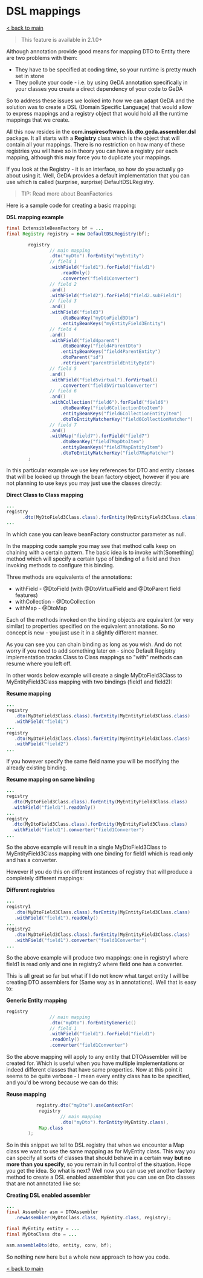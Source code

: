 # DSL mappings

[< back to main](https://github.com/inspire-software/geda-genericdto/tree/master/wiki)

> This feature is available in 2.1.0+

Although annotation provide good means for mapping DTO to Entity there are two problems with them:

* They have to be specified at coding time, so your runtime is pretty much set in stone
* They pollute your code - i.e. by using GeDA annotation specifically in your classes you create a direct dependency of your code to GeDA

So to address these issues we looked into how we can adapt GeDA and the solution was to create a DSL (Domain Specific Language) that would allow to express mappings and a registry object that would hold all the runtime mappings that we create.

All this now resides in the **com.inspiresoftware.lib.dto.geda.assembler.dsl** package.
It all starts with a **Registry** class which is the object that will contain all your mappings. There is no restriction on how many of these registries you will have so in theory you can have a registry per each mapping, although this may force you to duplicate your mappings.

If you look at the Registry - it is an interface, so how do you actually go about using it. Well, GeDA provides a default implementation that you can use which is called (surprise, surprise) DefaultDSLRegistry.

> TIP: Read more about BeanFactories

Here is a sample code for creating a basic mapping:

**DSL mapping example**

```java
final ExtensibleBeanFactory bf = ...
final Registry registry = new DefaultDSLRegistry(bf);

        registry
                // main mapping
                .dto("myDto").forEntity("myEntity")
                // field 1
                .withField("field1").forField("field1")
                    .readOnly()
                    .converter("field1Converter")
                // field 2
                .and()
                .withField("field2").forField("field2.subField1")
                // field 3
                .and()
                .withField("field3")
                    .dtoBeanKey("myDtoField3Dto")
                    .entityBeanKeys("myEntityField3Entity")
                // field 4
                .and()
                .withField("field4parent")
                    .dtoBeanKey("field4ParentDto")
                    .entityBeanKeys("field4ParentEntity")
                    .dtoParent("id")
                    .retriever("parentFieldEntityById")
                // field 5
                .and()
                .withField("field5virtual").forVirtual()
                    .converter("field5VirtualConverter")
                // field 6
                .and()
                .withCollection("field6").forField("field6")
                    .dtoBeanKey("field6CollectionDtoItem")
                    .entityBeanKeys("field6CollectionEntityItem")
                    .dtoToEntityMatcherKey("field6CollectionMatcher")
                // field 7
                .and()
                .withMap("field7").forField("field7")
                    .dtoBeanKey("field7MapDtoItem")
                    .entityBeanKeys("field7MapEntityItem")
                    .dtoToEntityMatcherKey("field7MapMatcher")
        ;
```

In this particular example we use key references for DTO and entity classes that will be looked up through the bean factory object, however if you are not planning to use keys you may just use the classes directly:

**Direct Class to Class mapping**

```java
...
registry
      .dto(MyDtoField3Class.class).forEntity(MyEntityField3Class.class)
...
```

In which case you can leave beanFactory constructor parameter as null.

In the mapping code sample you may see that method calls keep on chaining with a certain pattern. The basic idea is to invoke with[Something] method which will specify a certain type of binding of a field and then invoking methods to configure this binding.

Three methods are equivalents of the annotations:

* withField - @DtoField (with @DtoVirtualField and @DtoParent field features)
* withCollection - @DtoCollection
* withMap - @DtoMap

Each of the methods invoked on the binding objects are equivalent (or very similar) to properties specified on the equivalent annotations. So no concept is new - you just use it in a slightly different manner.

As you can see you can chain binding as long as you wish. And do not worry if you need to add something later on - since Default Registry implementation tracks Class to Class mappings so "with" methods can resume where you left off.

In other words below example will create a single MyDtoField3Class to MyEntityField3Class mapping with two bindings (field1 and field2):

**Resume mapping**

```java
...
registry
   .dto(MyDtoField3Class.class).forEntity(MyEntityField3Class.class)
   .withField("field1")
...
registry
   .dto(MyDtoField3Class.class).forEntity(MyEntityField3Class.class)
   .withField("field2")
...
```

If you however specify the same field name you will be modifying the already existing binding.

**Resume mapping on same binding**

```java
...
registry
  .dto(MyDtoField3Class.class).forEntity(MyEntityField3Class.class)
  .withField("field1").readOnly()
...
registry
  .dto(MyDtoField3Class.class).forEntity(MyEntityField3Class.class)
  .withField("field1").converter("field1Converter")
...
```

So the above example will result in a single MyDtoField3Class to MyEntityField3Class mapping with one binding for field1 which is read only and has a converter.

However if you do this on different instances of registry that will produce a completely different mappings:

**Different registries**

```java
...
registry1
   .dto(MyDtoField3Class.class).forEntity(MyEntityField3Class.class)
   .withField("field1").readOnly()
...
registry2
   .dto(MyDtoField3Class.class).forEntity(MyEntityField3Class.class)
   .withField("field1").converter("field1Converter")
...
```

So the above example will produce two mappings: one in registry1 where field1 is read only and one in registry2 where field one has a converter.

This is all great so far but what if I do not know what target entity I will be creating DTO assemblers for (Same way as in annotations). Well that is easy to:

**Generic Entity mapping**

```java
registry
                // main mapping
                .dto("myDto").forEntityGeneric()
                // field 1
                .withField("field1").forField("field1")
                .readOnly()
                .converter("field1Converter")
```

So the above mapping will apply to any entity that DTOAssembler will be created for. Which is useful when you have multiple implementations or indeed different classes that have same properties.
Now at this point it seems to be quite verbose - I mean every entity class has to be specified, and you'd be wrong because we can do this:

**Reuse mapping**

```java
           registry.dto("myDto").useContextFor(
            registry
                    // main mapping
                    .dto("myDto").forEntity(MyEntity.class),
            Map.class
        );
```

So in this snippet we tell to DSL registry that when we encounter a Map class we want to use the same mapping as for MyEntity class. This way you can specify all sorts of classes that should behave in a certain way **but no more than you specify**, so you remain in full control of the situation.
Hope you get the idea. So what is next? Well now you can use yet another factory method to create a DSL enabled assembler that you can use on Dto classes that are not annotated like so:

**Creating DSL enabled assembler**

```java
...
final Assembler asm = DTOAssembler
   .newAssembler(MyDtoClass.class, MyEntity.class, registry);

final MyEntity entity = ...
final MyDtoClass dto = ...

asm.assembleDto(dto, entity, conv, bf);
```

So nothing new here but a whole new approach to how you code.


[< back to main](https://github.com/inspire-software/geda-genericdto/tree/master/wiki)
